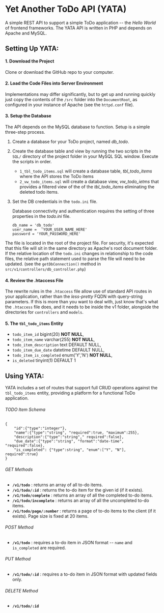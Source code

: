 # Yet Another ToDo API (YATA)
A simple REST API to support a simple ToDo application -- the *Hello World* of frontend frameworks. The YATA API is written in PHP and depends on 
Apache and MySQL.

## Setting Up YATA:

#### 1. Download the Project 
Clone or download the GitHub repo to your computer.

#### 2. Load the Code Files into Server Environment
Implementations may differ significantly, but to get up and running quickly just copy the contents of the `/src` 
folder into the `DocumentRoot`, as configured in your instance of Apache (see the `httpd.conf` file).

#### 3. Setup the Database
The API depends on the MySQL database to function.  Setup is a simple 
three-step process.

1. Create a database for your ToDo project, named *db_todo*. 

2. Create the database table and view by running the two scripts in the `SQL/` directory of the project folder in your 
MySQL SQL window.  Execute the scripts in order.

    - `1_tbl_todo_items.sql` will create a database table, *tbl_todo_items* where the API stores the ToDo items
    - `2_vw_todo_items.sql` will create a database view, *vw_todo_ietms*  that provides a filtered view of the 
     of the *tbl_todo_items* eliminating the deleted todo items.  

3. Set the DB credentials in the `todo.ini` file.

    Database connectivity and authentication requires the setting of three properties in the *todo.ini* file.
    ````
    db_name = 'db_todo'
    user_name =  'YOUR_USER_NAME_HERE'
    password = 'YOUR_PASSWORD_HERE'
   ````
  
The file is located in the root of the project file.  For security, it's expected that this file will 
sit in the same directory as Apache's root document folder.  If the relative location of the `todo.ini` 
changes in relationship to the code files, the relative path statement used to parse the file will need 
to be updated. (see the `getDbConnection()` method in `src/v1/controllers/db_controller.php`)   


#### 4. Review the .htaccess File 
The rewrite rules in the `.htaccess` file allow use of standard API routes in your application,
rather than the *less-pretty* FQDN with query-string parameters.  If this is more than you want to deal 
with, just know that's what the `.htaccess` file does, and it needs to be inside the v1 folder, alongside 
the directories for `controllers` and `models`.

#### 5. The `tbl_todo_items` Entity

  - `todo_item_id` bigint(20) **NOT NULL**,
  - `todo_item_name` varchar(255) **NOT NULL**,
  - `todo_item_description` text DEFAULT NULL,
  - `todo_item_due_date` datetime DEFAULT NULL,
  - `todo_item_is_completed` enum('Y','N') **NOT NULL**,
  - `is_deleted` tinyint(1) DEFAULT 1

## Using YATA:
YATA includes a set of routes that support full CRUD operations against the `tbl_todo_items` entity, 
providing a platform for a functional ToDo application.

###### TODO Item Schema
    {
        "id":{"type":"integer"},
        "name":{"type":"string", "required":true, "maximum":255},
        "description":{"type":"string"," required":false},
        "due_date":{"type":"string", "format":"date-time", "required":false},
        "is_completed": {"type":string", "enum":["Y", "N"], required":true} 
    }

###### GET Methods
- **`/v1/todo`** : returns an array of all to-do items.
- **`/v1/todo/:id`** : returns the to-do item for the given id (if it exists).
- **`/v1/todo/complete`** : returns an array of all the completed to-do items.
- **`/v1/todo/incomplete`** : returns an array of all the uncompleted to-do items.
- **`/v1/todo/page/:number`** : returns a page of to-do items to the client (if it exists).  Page size is fixed 
at 20 items. 

###### POST Method
- **`/v1/todo`** : requires a to-do item in JSON format -- `name` and `is_completed` are required.

###### PUT Method
- **`/v1/todo/:id`** : requires a to-do item in JSON format with updated fields only. 

###### DELETE Method
- **`/v1/todo/:id`** 
